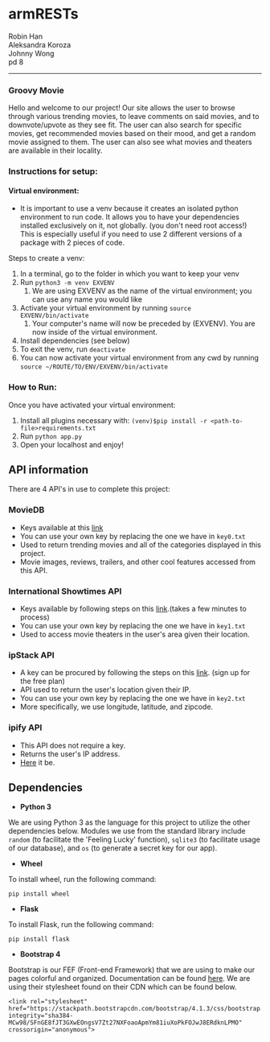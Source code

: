 # armRESTs

Robin Han  
Aleksandra Koroza  
Johnny Wong  
pd 8

---------------------  
### Groovy Movie  
Hello and welcome to our project! Our site allows the user to browse through various trending
movies, to leave comments on said movies, and to downvote/upvote as they see fit. The user can also search for specific movies, get recommended movies based on their mood, and get a random movie assigned to them. The user can also see what movies and theaters are available in their locality.

### Instructions for setup:

#### Virtual environment:
- It is important to use a venv because it creates an isolated python environment to run code.  It allows you to
have your dependencies installed exclusively on it, not globally. (you don't need root access!)  This is especially useful if you need to use 2 different versions of a package with 2 pieces of code.

Steps to create a venv:
1. In a terminal, go to the folder in which you want to keep your venv
2. Run `python3 -m venv EXVENV`
   1. We are using EXVENV as the name of the virtual environment; you can use any name you would like
3. Activate your virtual environment by running `source EXVENV/bin/activate`
   1. Your computer's name will now be preceded by (EXVENV).  You are now inside of the virtual environment.
4. Install dependencies (see below)
5. To exit the venv, run `deactivate`
6. You can now activate your virtual environment from any cwd by running `source ~/ROUTE/TO/ENV/EXVENV/bin/activate`

### How to Run:
  Once you have activated your virtual environment:
  1. Install all plugins necessary with: `(venv)$pip install -r <path-to-file>requirements.txt`
  2. Run `python app.py`
  3. Open your localhost and enjoy!

## API information
  There are 4 API's in use to complete this project:

### MovieDB
  - Keys available at this [link](https://www.themoviedb.org/documentation/api)
  - You can use your own key by replacing the one we have in `key0.txt`
  - Used to return trending movies and all of the categories displayed in this project.
  - Movie images, reviews, trailers, and other cool features accessed from this API.

### International Showtimes API
  - Keys available by following steps on this [link](https://www.internationalshowtimes.com/signup.html).(takes a few minutes to process)
  - You can use your own key by replacing the one we have in `key1.txt`
  - Used to access movie theaters in the user's area given their location.

### ipStack API
  - A key can be procured by following the steps on this [link](https://ipstack.com/). (sign up for the free plan)
  - API used to return the user's location given their IP.
  - You can use your own key by replacing the one we have in `key2.txt`
  - More specifically, we use longitude, latitude, and zipcode.

### ipify API
  - This API does not require a key.
  - Returns the user's IP address.
  - [Here](https://www.ipify.org/) it be.

## Dependencies
- <b> Python 3 </b>

We are using Python 3 as the language for this project to utilize the other dependencies below.
Modules we use from the standard library include `random` (to facilitate the 'Feeling Lucky' function), `sqlite3` (to facilitate
usage of our database), and `os` (to generate a secret key for our app).
- <b> Wheel </b>

To install wheel, run the following command:
```
pip install wheel
```
- <b> Flask </b>

To install Flask, run the following command:
```
pip install flask
```
- <b>Bootstrap 4</b>

Bootstrap is our FEF (Front-end Framework) that we are using to make our pages colorful and organized.
Documentation can be found [here](https://getbootstrap.com/docs/4.1/getting-started/introduction/).
We are using their stylesheet found on their CDN which can be found below.
```
<link rel="stylesheet" href="https://stackpath.bootstrapcdn.com/bootstrap/4.1.3/css/bootstrap.min.css" integrity="sha384-MCw98/SFnGE8fJT3GXwEOngsV7Zt27NXFoaoApmYm81iuXoPkFOJwJ8ERdknLPMO" crossorigin="anonymous">
```
